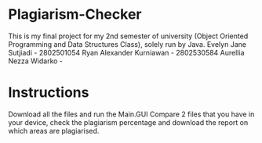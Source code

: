 # Plagiarism-Checker
This is my final project for my 2nd semester of university (Object Oriented Programming and Data Structures Class), solely run by Java.
Evelyn Jane Sutjiadi - 2802501054
Ryan Alexander Kurniawan - 2802530584
Aurellia Nezza Widarko - 

# Instructions
Download all the files and run the Main.GUI 
Compare 2 files that you have in your device, check the plagiarism percentage and download the report on which areas are plagiarised. 
